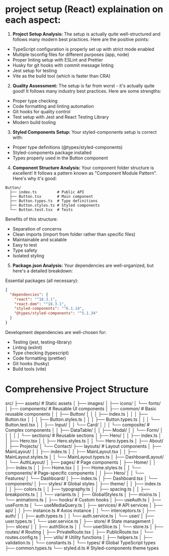 # project setup (React) explaination on each aspect:

1. **Project Setup Analysis:**
The setup is actually quite well-structured and follows many modern best practices. Here are the positive points:

- TypeScript configuration is properly set up with strict mode enabled
- Multiple tsconfig files for different purposes (app, node)
- Proper linting setup with ESLint and Prettier
- Husky for git hooks with commit message linting
- Jest setup for testing
- Vite as the build tool (which is faster than CRA)

2. **Quality Assessment:**
The setup is far from worst - it's actually quite good! It follows many industry best practices. Here are some strengths:

- Proper type checking
- Code formatting and linting automation
- Git hooks for quality control
- Test setup with Jest and React Testing Library
- Modern build tooling

3. **Styled Components Setup:**
Your styled-components setup is correct with:
- Proper type definitions (@types/styled-components)
- Styled-components package installed
- Types properly used in the Button component

4. **Component Structure Analysis:**
Your component folder structure is excellent! It follows a pattern known as "Component Module Pattern". Here's why it's good:

```
Button/
  ├── index.ts         # Public API
  ├── Button.tsx       # Main component
  ├── Button.types.ts  # Type definitions
  ├── Button.styles.ts # Styled components
  └── Button.test.tsx  # Tests
```

Benefits of this structure:
- Separation of concerns
- Clean imports (import from folder rather than specific files)
- Maintainable and scalable
- Easy to test
- Type safety
- Isolated styling

5. **Package.json Analysis:**
Your dependencies are well-organized, but here's a detailed breakdown:

Essential packages (all necessary):
```json
{
  "dependencies": {
    "react": "^18.3.1",
    "react-dom": "^18.3.1",
    "styled-components": "^6.1.14",
    "@types/styled-components": "^5.1.34"
  }
}
```

Development dependencies are well-chosen for:
- Testing (jest, testing-library)
- Linting (eslint)
- Type checking (typescript)
- Code formatting (prettier)
- Git hooks (husky)
- Build tools (vite)


# Comprehensive Project Structure

src/
├── assets/                    # Static assets
│   ├── images/
│   ├── icons/
│   └── fonts/
│
├── components/               # Reusable UI components
│   ├── common/              # Basic reusable components
│   │   ├── Button/
│   │   │   ├── index.ts
│   │   │   ├── Button.tsx
│   │   │   ├── Button.styles.ts
│   │   │   ├── Button.types.ts
│   │   │   └── Button.test.tsx
│   │   ├── Input/
│   │   └── Card/
│   │
│   └── composite/           # Complex components
│   │   ├── DataTable/
│   │   ├── Modal/
│   │   └── Form/
│   │
│   │
│   └── sections/        # Reusable sections
│       ├── Hero/
│       │   ├── index.ts
│       │   ├── Hero.tsx
│       │   ├── Hero.styles.ts
│       │   └── Hero.types.ts
│       ├── About/
│       ├── Projects/
│       └── Contact/
├── layouts/                 # Layout components
│   ├── MainLayout/
│   │   ├── index.ts
│   │   ├── MainLayout.tsx
│   │   ├── MainLayout.styles.ts
│   │   └── MainLayout.types.ts
│   ├── DashboardLayout/
│   └── AuthLayout/
│
├── pages/                   # Page components
│   ├── Home/
│   │   ├── index.ts
│   │   ├── Home.tsx
│   │   ├── Home.styles.ts
│   │   └── components/     # Page-specific components
│   │       ├── Hero/
│   │       └── Features/
│   └── Dashboard/
│       ├── index.ts
│       ├── Dashboard.tsx
│       └── components/
│
├── styles/                  # Global styles
│   ├── theme/
│   │   ├── index.ts
│   │   ├── colors.ts
│   │   ├── typography.ts
│   │   ├── spacing.ts
│   │   ├── breakpoints.ts
│   │   └── variants.ts
│   ├── GlobalStyles.ts
│   ├── mixins.ts
│   └── animations.ts
│
├── hooks/                   # Custom hooks
│   ├── useAuth.ts
│   ├── useForm.ts
│   └── useMediaQuery.ts
│
├── services/               # API services
│   ├── api/
│   │   ├── instance.ts    # Axios instance
│   │   └── interceptors.ts
│   ├── auth/
│   │   ├── auth.types.ts
│   │   └── auth.service.ts
│   └── user/
│       ├── user.types.ts
│       └── user.service.ts
│
├── store/                  # State management
│   ├── slices/
│   │   ├── authSlice.ts
│   │   └── userSlice.ts
│   └── store.ts
│
├── routes/                 # Routing
│   ├── PrivateRoute.tsx
│   ├── PublicRoute.tsx
│   └── routes.config.ts
│
├── utils/                  # Utility functions
│   ├── helpers.ts
│   ├── validation.ts
│   └── constants.ts
│
└── types/                  # Global TypeScript types
    ├── common.types.ts
    └── styled.d.ts        # Styled-components theme types